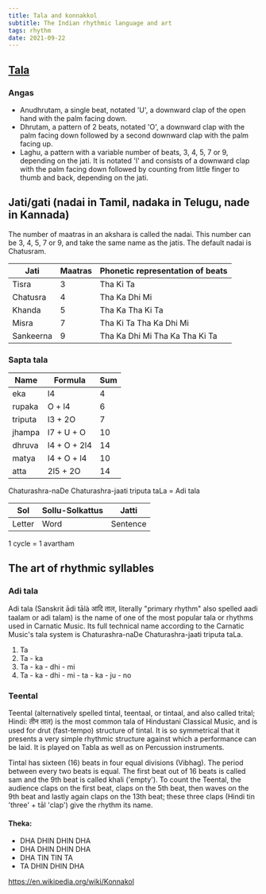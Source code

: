 ```yaml
---
title: Tala and konnakkol
subtitle: The Indian rhythmic language and art
tags: rhythm
date: 2021-09-22
---
```


## [Tala](https://en.wikipedia.org/wiki/Tala_(music))

<youtube-embed video="xcPUnpOLDYM"/>

<youtube-embed video="NvcILiwkaDc"/>

<youtube-embed video="XyUxY9huI_s"/>

### Angas
- Anudhrutam, a single beat, notated 'U', a downward clap of the open hand with the palm facing down.
- Dhrutam, a pattern of 2 beats, notated 'O', a downward clap with the palm facing down followed by a second downward clap with the palm facing up.
- Laghu, a pattern with a variable number of beats, 3, 4, 5, 7 or 9, depending on the jati. It is notated 'l' and consists of a downward clap with the palm facing down followed by counting from little finger to thumb and back, depending on the jati.

## Jati/gati (nadai in Tamil, nadaka in Telugu, nade in Kannada)

The number of maatras in an akshara is called the nadai. This number can be 3, 4, 5, 7 or 9, and take the same name as the jatis. The default nadai is Chatusram.

|Jati|Maatras|Phonetic representation of beats|
|---|---|---|
|Tisra|3|Tha Ki Ta| 
|Chatusra|4|Tha Ka Dhi Mi|
|Khanda |	5 |	Tha Ka Tha Ki Ta|
|Misra |	7 |	Tha Ki Ta Tha Ka Dhi Mi|
|Sankeerna |	9 |Tha Ka Dhi Mi Tha Ka Tha Ki Ta |

### Sapta tala

| Name | Formula | Sum |
|------|---------|-----|
|eka | l4 | 4|
|rupaka | O + l4 | 6|
| triputa | l3 + 2O |  7 | 
| jhampa | l7 + U + O |10|
| dhruva | l4 + O + 2l4 | 14|
| matya |l4 + O + l4 | 10|
| atta | 2l5 + 2O | 14|

Chaturashra-naDe Chaturashra-jaati triputa taLa = Adi tala

|Sol |Sollu-Solkattus |Jatti|
|---|---|---|
|Letter | Word | Sentence|

1 cycle = 1 avartham


## The art of rhythmic syllables

<youtube-embed video="DYEh5uXrL4w"/>

<youtube-embed video="mOMLRMfIYf0"/>

<youtube-embed video="ZuZF8BaOt58"/>



### Adi tala 
Adi tala (Sanskrit ādi tālà आदि ताल, literally "primary rhythm" also spelled aadi taalam or adi talam) is the name of one of the most popular tala or rhythms used in Carnatic Music. Its full technical name according to the Carnatic Music's tala system is Chaturashra-naDe Chaturashra-jaati triputa taLa. 

1. Ta
2. Ta - ka
3. Ta - ka - dhi - mi
4. Ta - ka - dhi - mi - ta - ka - ju - no

### Teental

Teental (alternatively spelled tintal, teentaal, or tintaal, and also called trital; Hindi: तीन ताल) is the most common tala of Hindustani Classical Music, and is used for drut (fast-tempo) structure of tintal. It is so symmetrical that it presents a very simple rhythmic structure against which a performance can be laid. It is played on Tabla as well as on Percussion instruments. 

Tintal has sixteen (16) beats in four equal divisions (Vibhag). The period between every two beats is equal. The first beat out of 16 beats is called sam and the 9th beat is called khali ('empty'). To count the Teental, the audience claps on the first beat, claps on the 5th beat, then waves on the 9th beat and lastly again claps on the 13th beat; these three claps (Hindi tin 'three' + tāl 'clap') give the rhythm its name. 

#### Theka:

- DHA DHIN DHIN DHA 
- DHA DHIN DHIN DHA 
- DHA TIN TIN TA 
- TA DHIN DHIN DHA  

https://en.wikipedia.org/wiki/Konnakol